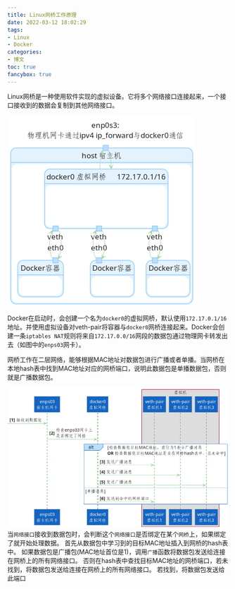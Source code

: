 ```yaml
---
title: Linux网桥工作原理
date: 2022-03-12 18:02:29
tags:
- Linux 
- Docker
categories:
- 博文
toc: true
fancybox: true
---
```

Linux网桥是一种使用软件实现的虚拟设备。它将多个网络接口连接起来，一个接口接收到的数据会复制到其他网络接口。

![](/images/linux/docker0_network.png)

Docker在启动时，会创建一个名为`docker0`的虚拟网桥，默认使用`172.17.0.1/16`地址。并使用虚拟设备对veth-pair将容器与`docker0`网桥连接起来。Docker会创建一条`iptables NAT`规则将来自`172.17.0.0/16`网段的数据包通过物理网卡转发出去（如图中的`enps03`网卡）。

网桥工作在二层网络，能够根据MAC地址对数据包进行广播或者单播。当网桥在本地hash表中找到MAC地址对应的网桥端口，说明此数据包是单播数据包，否则就是广播数据包。

![](/images/linux/docker0_network_02.png)
当`网络接口`接收到数据包时，会判断这个`网络接口`是否绑定在某个`网桥`上，如果绑定了就开始处理数据。
首先从数据包中学习到的目标MAC地址插入到网桥的hash表中。
如果数据包是广播包(MAC地址首位是1)，调用`广播`函数将数据包发送给连接在网桥上的所有网络接口。
否则在hash表中查找目标MAC地址的网桥端口，若未找到，将数据包发送给连接在网桥上的所有网络接口。
若找到，将数据包发送给此端口